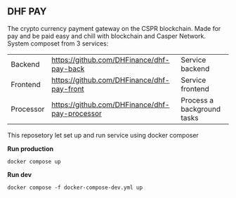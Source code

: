 ## DHF PAY 
The crypto currency payment gateway on the CSPR blockchain. Made for pay and be paid easy and chill with blockchain and Casper Network.
System composet from 3 services:

|                |                          |                         |
|----------------|-------------------------------|-----------------------------|
|Backend  |<https://github.com/DHFinance/dhf-pay-back>            | Service backend            |
|Frontend          |<https://github.com/DHFinance/dhf-pay-front>            |Service frontend            |
|Processor          |<https://github.com/DHFinance/dhf-pay-processor>| Process a background tasks|

This reposetory let set up and run service using docker composer

**Run production**

`docker compose up `

**Run dev**

`docker compose -f docker-compose-dev.yml up`
